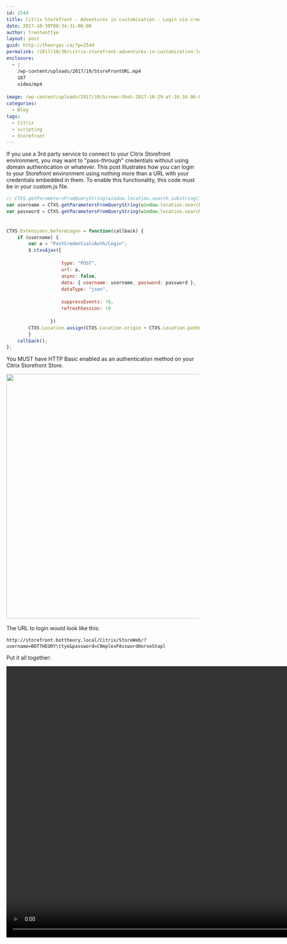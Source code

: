 ```yaml
---
id: 2544
title: Citrix Storefront - Adventures in customization - Login via credentials in URL search query
date: 2017-10-30T08:34:31-06:00
author: trententtye
layout: post
guid: http://theorypc.ca/?p=2544
permalink: /2017/10/30/citrix-storefront-adventures-in-customization-login-via-credentials-in-url-search-query/
enclosure:
  - |
    /wp-content/uploads/2017/10/StoreFrontURL.mp4
    187
    video/mp4
    
image: /wp-content/uploads/2017/10/Screen-Shot-2017-10-29-at-10.34.06-PM.png
categories:
  - Blog
tags:
  - Citrix
  - scripting
  - Storefront
---
```

If you use a 3rd party service to connect to your Citrix Storefront environment, you may want to "pass-through" credentials without using domain authentication or whatever.  This post illustrates how you can login to your Storefront environment using nothing more than a URL with your credentials embedded in them.  To enable this functionality, this code must be in your custom.js file.


```javascript
// CTXS.getParametersFromQueryString(window.location.search.substring(1))  //grab URL query parameters
var username = CTXS.getParametersFromQueryString(window.location.search.substring(1)).username
var password = CTXS.getParametersFromQueryString(window.location.search.substring(1)).password


CTXS.Extensions.beforeLogon = function(callback) {
	if (username) {
		var a = "PostCredentialsAuth/Login";
		$.ctxsAjax({

	                type: "POST",
        	        url: a,
					async: false,
                	data: { username: username, password: password },
                	dataType: "json",

                	suppressEvents: !0,
                	refreshSession: !0

            	})
		CTXS.Location.assign(CTXS.Location.origin + CTXS.Location.pathname);  //remove URL query parameters
      	}
	callback();
};
```

You MUST have HTTP Basic enabled as an authentication method on your Citrix Storefront Store.

<img class="aligncenter size-full wp-image-2545" src="/wp-content/uploads/2017/10/Screen-Shot-2017-10-29-at-10.22.38-PM.png" alt="" width="1111" height="638" srcset="/wp-content/uploads/2017/10/Screen-Shot-2017-10-29-at-10.22.38-PM.png 1111w, /wp-content/uploads/2017/10/Screen-Shot-2017-10-29-at-10.22.38-PM-300x172.png 300w, /wp-content/uploads/2017/10/Screen-Shot-2017-10-29-at-10.22.38-PM-768x441.png 768w" sizes="(max-width: 1111px) 100vw, 1111px" /> 

The URL to login would look like this:


```plaintext
http://storefront.bottheory.local/Citrix/StoreWeb/?username=BOTTHEORY\ttye&password=C0mplexPAsswordHorseStapl
```


Put it all together:

<div style="width: 1128px;" class="wp-video">
  <video class="wp-video-shortcode" id="video-2544-32" width="1128" height="708" preload="metadata" controls="controls"><source type="video/mp4" src="/wp-content/uploads/2017/10/StoreFrontURL.mp4?_=32" /><a href="/wp-content/uploads/2017/10/StoreFrontURL.mp4">/wp-content/uploads/2017/10/StoreFrontURL.mp4</a></video>
</div>

<!-- AddThis Advanced Settings generic via filter on the_content -->

<!-- AddThis Share Buttons generic via filter on the_content -->
